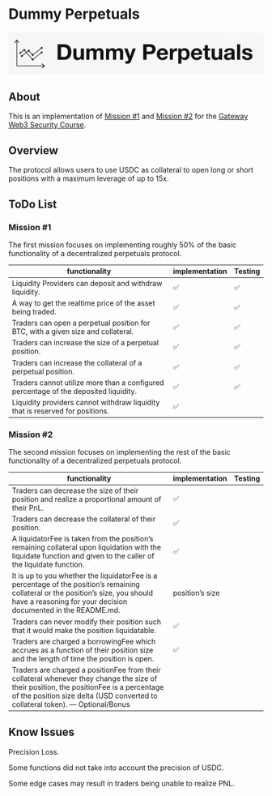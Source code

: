 # Dummy Perpetuals

![Dummy-Perpetuals](./images/Dummy-Perpetuals.jpg)

## About

This is an implementation of [Mission #1](https://guardianaudits.notion.site/Mission-1-Perpetuals-028ca44faa264d679d6789d5461cfb13)  and [Mission #2](https://guardianaudits.notion.site/Mission-2-Wen-Perps-e259c006c442448ea09844b080f66e9a) for the [Gateway Web3 Security Course](https://guardianaudits.notion.site/guardianaudits/Gateway-Free-Web3-Security-Course-574f4d819c144d7895cda6d61ba26503).

## Overview

The protocol allows users to use USDC as collateral to open long or short positions with a maximum leverage of up to 15x.

## ToDo List
### Mission #1

The first mission focuses on implementing roughly 50% of the basic functionality of a decentralized perpetuals protocol.

| functionality                                                | implementation | Testing |
| ------------------------------------------------------------ | -------------- | ------- |
| Liquidity Providers can deposit and withdraw liquidity.      | ✅              | ✅       |
| A way to get the realtime price of the asset being traded.   | ✅              | ✅       |
| Traders can open a perpetual position for BTC, with a given size and collateral. | ✅              | ✅       |
| Traders can increase the size of a perpetual position.       | ✅              | ✅       |
| Traders can increase the collateral of a perpetual position. | ✅              | ✅       |
| Traders cannot utilize more than a configured percentage of the deposited liquidity. | ✅              | ✅       |
| Liquidity providers cannot withdraw liquidity that is reserved for positions. | ✅              |         |

### Mission #2

The second mission focuses on implementing the rest of the basic functionality of a decentralized perpetuals protocol.

| functionality                                                | implementation  | Testing |
| ------------------------------------------------------------ | --------------- | ------- |
| Traders can decrease the size of their position and realize a proportional amount of their PnL. | ✅               |         |
| Traders can decrease the collateral of their position.       | ✅               |         |
| A liquidatorFee is taken from the position’s remaining collateral upon liquidation with the liquidate function and given to the caller of the liquidate function. | ✅               |         |
| It is up to you whether the liquidatorFee is a percentage of the position’s remaining collateral or the position’s size, you should have a reasoning for your decision documented in the README.md. | position’s size |         |
| Traders can never modify their position such that it would make the position liquidatable. | ✅               |         |
| Traders are charged a borrowingFee which accrues as a function of their position size and the length of time the position is open. | ✅               |         |
| Traders are charged a positionFee from their collateral whenever they change the size of their position, the positionFee is a percentage of the position size delta (USD converted to collateral token). — Optional/Bonus |                 |         |



## Know Issues 

Precision Loss.

Some functions did not take into account the precision of USDC.

Some edge cases may result in traders being unable to realize PNL.
